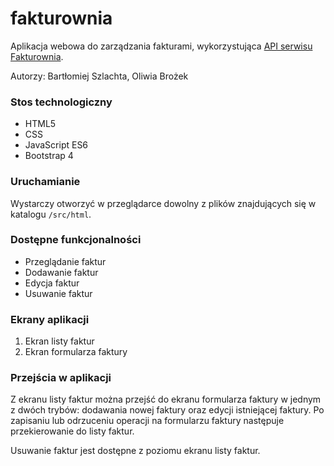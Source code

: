 # fakturownia
Aplikacja webowa do zarządzania fakturami, wykorzystująca [API serwisu Fakturownia](https://app.fakturownia.pl/api).

Autorzy: Bartłomiej Szlachta, Oliwia Brożek

### Stos technologiczny

- HTML5
- CSS
- JavaScript ES6
- Bootstrap 4

### Uruchamianie

Wystarczy otworzyć w przeglądarce dowolny z plików znajdujących się w katalogu `/src/html`.

### Dostępne funkcjonalności

- Przeglądanie faktur
- Dodawanie faktur
- Edycja faktur
- Usuwanie faktur

### Ekrany aplikacji

1. Ekran listy faktur
2. Ekran formularza faktury

### Przejścia w aplikacji

Z ekranu listy faktur można przejść do ekranu formularza faktury w jednym z dwóch trybów: dodawania nowej faktury oraz edycji istniejącej faktury. Po zapisaniu lub odrzuceniu operacji na formularzu faktury następuje przekierowanie do listy faktur.

Usuwanie faktur jest dostępne z poziomu ekranu listy faktur.
